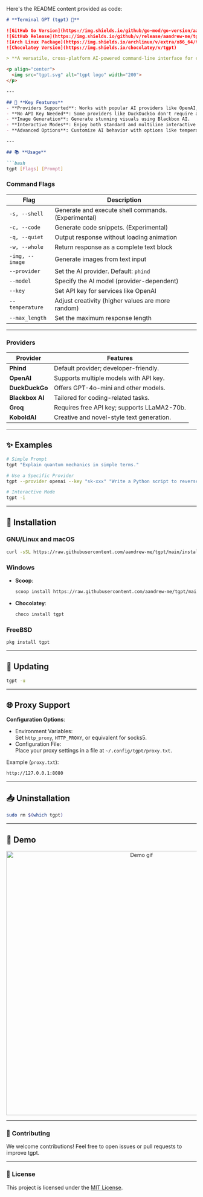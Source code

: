 Here's the README content provided as code:  

```markdown
# **Terminal GPT (tgpt) 🚀**

![GitHub Go Version](https://img.shields.io/github/go-mod/go-version/aandrew-me/tgpt)  
![GitHub Release](https://img.shields.io/github/v/release/aandrew-me/tgpt)  
![Arch Linux Package](https://img.shields.io/archlinux/v/extra/x86_64/tgpt)  
![Chocolatey Version](https://img.shields.io/chocolatey/v/tgpt)

> **A versatile, cross-platform AI-powered command-line interface for chatting and generating images directly from your terminal!**

<p align="center">
  <img src="tgpt.svg" alt="tgpt logo" width="200">
</p>

---

## 🌟 **Key Features**
- **Providers Supported**: Works with popular AI providers like OpenAI, Blackbox AI, Phind, and more.
- **No API Key Needed**: Some providers like DuckDuckGo don't require an API key.
- **Image Generation**: Generate stunning visuals using Blackbox AI.
- **Interactive Modes**: Enjoy both standard and multiline interactive chat modes.
- **Advanced Options**: Customize AI behavior with options like temperature, model selection, and more.

---

## 📚 **Usage**

```bash
tgpt [Flags] [Prompt]
```

### **Command Flags**
| Flag              | Description                                    |
|-------------------|------------------------------------------------|
| `-s, --shell`     | Generate and execute shell commands. (Experimental) |
| `-c, --code`      | Generate code snippets. (Experimental)         |
| `-q, --quiet`     | Output response without loading animation      |
| `-w, --whole`     | Return response as a complete text block       |
| `-img, --image`   | Generate images from text input                |
| `--provider`      | Set the AI provider. Default: `phind`          |
| `--model`         | Specify the AI model (provider-dependent)      |
| `--key`           | Set API key for services like OpenAI           |
| `--temperature`   | Adjust creativity (higher values are more random) |
| `--max_length`    | Set the maximum response length                |

---

### **Providers**
| Provider         | Features                                       |
|------------------|------------------------------------------------|
| **Phind**        | Default provider; developer-friendly.          |
| **OpenAI**       | Supports multiple models with API key.         |
| **DuckDuckGo**   | Offers GPT-4o-mini and other models.           |
| **Blackbox AI**  | Tailored for coding-related tasks.             |
| **Groq**         | Requires free API key; supports LLaMA2-70b.    |
| **KoboldAI**     | Creative and novel-style text generation.      |

---

## ✨ **Examples**

```bash
# Simple Prompt
tgpt "Explain quantum mechanics in simple terms."

# Use a Specific Provider
tgpt --provider openai --key "sk-xxx" "Write a Python script to reverse a string."

# Interactive Mode
tgpt -i
```

---

## 🚀 **Installation**

### **GNU/Linux and macOS**
```bash
curl -sSL https://raw.githubusercontent.com/aandrew-me/tgpt/main/install | bash -s /usr/local/bin
```

### **Windows**
- **Scoop**:  
  ```bash
  scoop install https://raw.githubusercontent.com/aandrew-me/tgpt/main/tgpt.json
  ```
- **Chocolatey**:  
  ```bash
  choco install tgpt
  ```

### **FreeBSD**
```bash
pkg install tgpt
```

---

## 🔧 **Updating**
```bash
tgpt -u
```

---

## 🌐 **Proxy Support**
**Configuration Options**:
- Environment Variables:  
  Set `http_proxy`, `HTTP_PROXY`, or equivalent for socks5.
- Configuration File:  
  Place your proxy settings in a file at `~/.config/tgpt/proxy.txt`.

Example (`proxy.txt`):
```
http://127.0.0.1:8080
```

---

## 📥 **Uninstallation**
```bash
sudo rm $(which tgpt)
```

---

## 🎥 **Demo**

<p align="center">
  <img src="https://user-images.githubusercontent.com/66430340/233759296-c4cf8cf2-0cab-48aa-9e84-40765b823282.gif" alt="Demo gif" width="700">
</p>

---

### 🙌 **Contributing**
We welcome contributions! Feel free to open issues or pull requests to improve tgpt.

---

### 📝 **License**
This project is licensed under the [MIT License](https://opensource.org/licenses/MIT).
```

